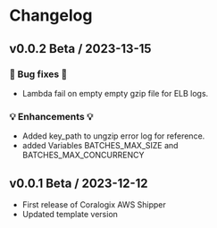 # Changelog
## v0.0.2 Beta / 2023-13-15

### 🧰 Bug fixes 🧰
- Lambda fail on empty empty gzip file for ELB logs.

### 💡 Enhancements 💡
- Added key_path to ungzip error log for reference.
- added Variables BATCHES_MAX_SIZE and BATCHES_MAX_CONCURRENCY

## v0.0.1 Beta / 2023-12-12

- First release of Coralogix AWS Shipper
- Updated template version
